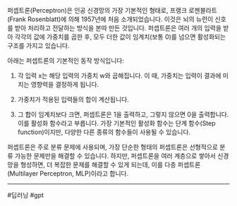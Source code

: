 퍼셉트론(Perceptron)은 인공 신경망의 가장 기본적인 형태로, 프랭크 로젠블라트(Frank Rosenblatt)에 의해 1957년에 처음 소개되었습니다. 이것은 뇌의 뉴런이 신호를 받아 처리하고 전달하는 방식을 본따 만든 것입니다. 퍼셉트론은 여러 개의 입력을 받아 각각의 값에 가중치를 곱한 후, 모두 더한 값이 임계치(보통 0)를 넘으면 활성화되는 구조를 가지고 있습니다.

아래는 퍼셉트론의 기본적인 동작 방식입니다:

1. 각 입력 x는 해당 입력의 가중치 w와 곱해집니다. 이 때, 가중치는 입력이 결과에 미치는 영향력을 결정하게 됩니다.
    
2. 가중치가 적용된 입력들의 합이 계산됩니다.
    
3. 그 합이 임계치보다 크면, 퍼셉트론은 1을 출력하고, 그렇지 않으면 0을 출력합니다. 이를 활성화 함수라고 부릅니다. 가장 기본적인 활성화 함수는 단계 함수(Step function)이지만, 다양한 다른 종류의 함수들이 사용될 수 있습니다.
    

퍼셉트론은 주로 분류 문제에 사용되며, 가장 단순한 형태의 퍼셉트론은 선형적으로 분류 가능한 문제만을 해결할 수 있습니다. 하지만, 퍼셉트론을 여러 계층으로 쌓아서 신경망을 형성하면, 더 복잡한 문제를 해결할 수 있게 되는데, 이를 다층 퍼셉트론(Multilayer Perceptron, MLP)이라고 합니다.

---
#딥러닝 #gpt